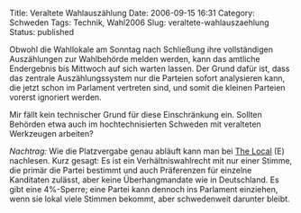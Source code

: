 Title: Veraltete Wahlauszählung
Date: 2006-09-15 16:31
Category: Schweden
Tags: Technik, Wahl2006
Slug: veraltete-wahlauszaehlung
Status: published

Obwohl die Wahllokale am Sonntag nach Schließung ihre vollständigen
Auszählungen zur Wahlbehörde melden werden, kann das amtliche
Endergebnis bis Mittwoch auf sich warten lassen. Der Grund dafür ist,
dass das zentrale Auszählungssystem nur die Parteien sofort analysieren
kann, die jetzt schon im Parlament vertreten sind, und somit die kleinen
Parteien vorerst ignoriert werden.

Mir fällt kein technischer Grund für diese Einschränkung ein. Sollten
Behörden etwa auch im hochtechnisierten Schweden mit veralteten
Werkzeugen arbeiten?

*Nachtrag:* Wie die Platzvergabe genau abläuft kann man bei [The
Local](http://www.thelocal.se/article.php?ID=4899&date=20060915) (E)
nachlesen. Kurz gesagt: Es ist ein Verhältniswahlrecht mit nur einer
Stimme, die primär die Partei bestimmt und auch Präferenzen für einzelne
Kanditaten zulässt, aber keine Überhangmandate wie in Deutschland. Es
gibt eine 4%-Sperre; eine Partei kann dennoch ins Parlament einziehen,
wenn sie lokal viele Stimmen bekommt, aber schwedenweit darunter bleibt.

